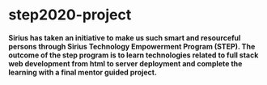 # step2020-project

#### Sirius has taken an initiative to make us such smart and resourceful persons through Sirius Technology Empowerment Program (STEP). The outcome of the step program is to learn technologies related to full stack web development from html to server deployment and complete the learning with a final mentor guided project.
